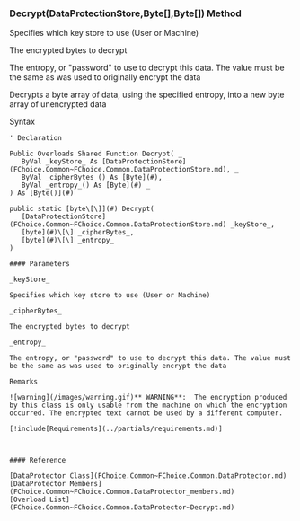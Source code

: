 ﻿### Decrypt(DataProtectionStore,Byte\[\],Byte\[\]) Method

Specifies which key store to use (User or Machine)

The encrypted bytes to decrypt

The entropy, or "password" to use to decrypt this data. The value must be the same as was used to originally encrypt the data

Decrypts a byte array of data, using the specified entropy, into a new byte array of unencrypted data

Syntax

```vbnet
' Declaration

Public Overloads Shared Function Decrypt( _
   ByVal _keyStore_ As [DataProtectionStore](FChoice.Common~FChoice.Common.DataProtectionStore.md), _
   ByVal _cipherBytes_() As [Byte](#), _
   ByVal _entropy_() As [Byte](#) _
) As [Byte()](#)

public static [byte\[\]](#) Decrypt( 
   [DataProtectionStore](FChoice.Common~FChoice.Common.DataProtectionStore.md) _keyStore_,
   [byte](#)\[\] _cipherBytes_,
   [byte](#)\[\] _entropy_
)

#### Parameters

_keyStore_

Specifies which key store to use (User or Machine)

_cipherBytes_

The encrypted bytes to decrypt

_entropy_

The entropy, or "password" to use to decrypt this data. The value must be the same as was used to originally encrypt the data

Remarks

![warning](/images/warning.gif)** WARNING**:  The encryption produced by this class is only usable from the machine on which the encryption occurred. The encrypted text cannot be used by a different computer.

[!include[Requirements](../partials/requirements.md)]



#### Reference

[DataProtector Class](FChoice.Common~FChoice.Common.DataProtector.md)  
[DataProtector Members](FChoice.Common~FChoice.Common.DataProtector_members.md)  
[Overload List](FChoice.Common~FChoice.Common.DataProtector~Decrypt.md)